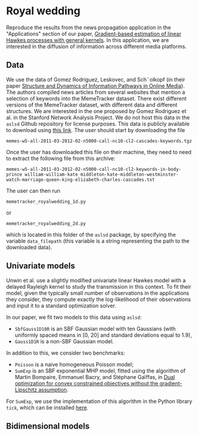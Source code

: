 # Royal wedding
Reproduce the results from the news propagation application in the "Applications" section of our paper, [Gradient-based estimation of linear Hawkes processes with general kernels](https://arxiv.org/abs/2111.10637).
In this application, we are interested in the diffusion of information across different media platforms.

## Data
We use the data of  Gomez Rodriguez, Leskovec, and Sch¨olkopf (in their paper [Structure and Dynamics of Information Pathways in Online Media](https://dl.acm.org/doi/10.1145/2433396.2433402)). The authors compiled news articles from several websites that
mention a selection of keywords into the MemeTracker dataset. There exist different versions of the
MemeTracker dataset, with different data and different structures. We are interested in the one proposed
by Gomez Rodriguez et al. in the Stanford Network Analysis Project. We do not host this data in the `aslsd` Github repository for license purposes. This data is publicly available to download using [this link](http://snap.stanford.edu/infopath/data.html).
The user should start by downloading the file
```
memes-w5-all-2011-03-2012-02-n5000-call-nc10-cl2-cascades-keywords.tgz
```


Once the user has downloaded this file on their machine, they need to need to extract the following file from this archive:

```
memes-w5-all-2011-03-2012-02-n5000-call-nc10-cl2-keywords-in-body-prince william-william-kate middleton-kate-middleton-westminster-watch-marriage-queen-king-elizabeth-charles-cascades.txt
```

The user can then run 
```
memetracker_royalwedding_1d.py
```
or
```
memetracker_royalwedding_2d.py
```
which is located in this folder of the `aslsd` package, by specifying the variable `data_filepath` (this variable is a string representing the path to the downloaded data).


## Univariate models
Unwin et al. use a slightly modified univariate linear Hawkes model with a delayed Rayleigh kernel to study the transmission in this context. To fit their
model, given the typically small number of observations in the applications they consider, they compute exactly the log-likelihood of their observations and input it to a standard optimization
solver.

In our paper, we fit two models to this data using `aslsd`: 
* `SbfGauss1D10R` is an SBF Gaussian model with ten Gaussians
(with uniformly spaced means in [0, 20] and standard deviations equal to 1.9),
* `Gauss1D1R` is a non-SBF Gaussian model. 

In addition to this, we consider two benchmarks: 
* `Poisson` is a naive homogeneous Poisson model;
* `SumExp` is an SBF exponential MHP model, fitted using the algorithm of Martin Bompaire, Emmanuel Bacry, and Stéphane Gaïffas, in [Dual optimization for convex constrained objectives without the gradient-Lipschitz assumption](https://arxiv.org/abs/1807.03545#:~:text=Dual%20optimization%20for%20convex%20constrained%20objectives%20without%20the%20gradient%2DLipschitz%20assumption,-Martin%20Bompaire%2C%20Emmanuel&text=The%20minimization%20of%20convex%20objectives,finite%20sums%20of%20convex%20functions.). 

For `SumExp`, we use the implementation of this algorithm in the Python library `tick`, which can be installed [here](https://github.com/X-DataInitiative/tick).


## Bidimensional models